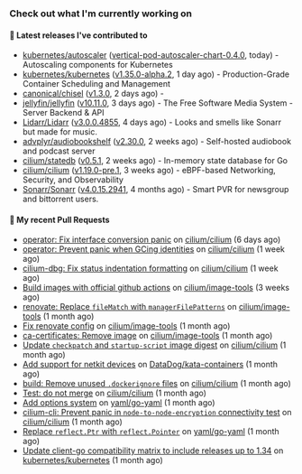 ### Check out what I'm currently working on

#### 🔭 Latest releases I've contributed to

- [kubernetes/autoscaler](https://github.com/kubernetes/autoscaler) ([vertical-pod-autoscaler-chart-0.4.0](https://github.com/kubernetes/autoscaler/releases/tag/vertical-pod-autoscaler-chart-0.4.0), today) - Autoscaling components for Kubernetes
- [kubernetes/kubernetes](https://github.com/kubernetes/kubernetes) ([v1.35.0-alpha.2](https://github.com/kubernetes/kubernetes/releases/tag/v1.35.0-alpha.2), 1 day ago) - Production-Grade Container Scheduling and Management
- [canonical/chisel](https://github.com/canonical/chisel) ([v1.3.0](https://github.com/canonical/chisel/releases/tag/v1.3.0), 2 days ago) - 
- [jellyfin/jellyfin](https://github.com/jellyfin/jellyfin) ([v10.11.0](https://github.com/jellyfin/jellyfin/releases/tag/v10.11.0), 3 days ago) - The Free Software Media System - Server Backend & API
- [Lidarr/Lidarr](https://github.com/Lidarr/Lidarr) ([v3.0.0.4855](https://github.com/Lidarr/Lidarr/releases/tag/v3.0.0.4855), 4 days ago) - Looks and smells like Sonarr but made for music.
- [advplyr/audiobookshelf](https://github.com/advplyr/audiobookshelf) ([v2.30.0](https://github.com/advplyr/audiobookshelf/releases/tag/v2.30.0), 2 weeks ago) - Self-hosted audiobook and podcast server
- [cilium/statedb](https://github.com/cilium/statedb) ([v0.5.1](https://github.com/cilium/statedb/releases/tag/v0.5.1), 2 weeks ago) - In-memory state database for Go
- [cilium/cilium](https://github.com/cilium/cilium) ([v1.19.0-pre.1](https://github.com/cilium/cilium/releases/tag/v1.19.0-pre.1), 3 weeks ago) - eBPF-based Networking, Security, and Observability
- [Sonarr/Sonarr](https://github.com/Sonarr/Sonarr) ([v4.0.15.2941](https://github.com/Sonarr/Sonarr/releases/tag/v4.0.15.2941), 4 months ago) - Smart PVR for newsgroup and bittorrent users.

#### 🔨 My recent Pull Requests

- [operator: Fix interface conversion panic](https://github.com/cilium/cilium/pull/42231) on [cilium/cilium](https://github.com/cilium/cilium) (6 days ago)
- [operator: Prevent panic when GCing identities](https://github.com/cilium/cilium/pull/42217) on [cilium/cilium](https://github.com/cilium/cilium) (1 week ago)
- [cilium-dbg: Fix status indentation formatting](https://github.com/cilium/cilium/pull/42199) on [cilium/cilium](https://github.com/cilium/cilium) (1 week ago)
- [Build images with official github actions](https://github.com/cilium/image-tools/pull/404) on [cilium/image-tools](https://github.com/cilium/image-tools) (3 weeks ago)
- [renovate: Replace `fileMatch` with `managerFilePatterns`](https://github.com/cilium/image-tools/pull/394) on [cilium/image-tools](https://github.com/cilium/image-tools) (1 month ago)
- [Fix renovate config](https://github.com/cilium/image-tools/pull/392) on [cilium/image-tools](https://github.com/cilium/image-tools) (1 month ago)
- [ca-certificates: Remove image](https://github.com/cilium/image-tools/pull/390) on [cilium/image-tools](https://github.com/cilium/image-tools) (1 month ago)
- [Update `checkpatch` and `startup-script` image digest](https://github.com/cilium/cilium/pull/41710) on [cilium/cilium](https://github.com/cilium/cilium) (1 month ago)
- [Add support for netkit devices](https://github.com/DataDog/kata-containers/pull/34) on [DataDog/kata-containers](https://github.com/DataDog/kata-containers) (1 month ago)
- [build: Remove unused `.dockerignore` files](https://github.com/cilium/cilium/pull/41629) on [cilium/cilium](https://github.com/cilium/cilium) (1 month ago)
- [Test: do not merge](https://github.com/cilium/cilium/pull/41617) on [cilium/cilium](https://github.com/cilium/cilium) (1 month ago)
- [Add options system](https://github.com/yaml/go-yaml/pull/110) on [yaml/go-yaml](https://github.com/yaml/go-yaml) (1 month ago)
- [cilium-cli: Prevent panic in `node-to-node-encryption` connectivity test](https://github.com/cilium/cilium/pull/41600) on [cilium/cilium](https://github.com/cilium/cilium) (1 month ago)
- [Replace `reflect.Ptr` with `reflect.Pointer`](https://github.com/yaml/go-yaml/pull/102) on [yaml/go-yaml](https://github.com/yaml/go-yaml) (1 month ago)
- [Update client-go compatibility matrix to include releases up to 1.34](https://github.com/kubernetes/kubernetes/pull/133898) on [kubernetes/kubernetes](https://github.com/kubernetes/kubernetes) (1 month ago)
